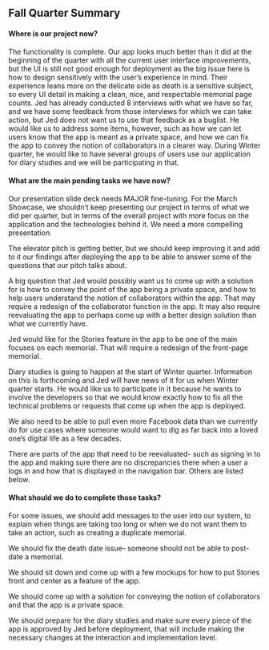## Fall Quarter Summary


#### Where is our project now?

  The functionality is complete. Our app looks much better than it did at the beginning of the quarter with all the current user interface improvements, but the UI is still not good enough for deployment as the big issue here is how to design sensitively with the user’s experience in mind. Their experience leans more on the delicate side as death is a sensitive subject, so every UI detail in making a clean, nice, and respectable memorial page counts. Jed has already conducted 8 interviews with what we have so far, and we have some feedback from those interviews for which we can take action, but Jed does not want us to use that feedback as a buglist. He would like us to address some items, however, such as how we can let users know that the app is meant as a private space, and how we can fix the app to convey the notion of collaborators in a clearer way. During Winter quarter, he would like to have several groups of users use our application for diary studies and we will be participating in that. 


#### What are the main pending tasks we have now?

  Our presentation slide deck needs MAJOR fine-tuning. For the March Showcase, we shouldn’t keep presenting our project in terms of what we did per quarter, but in terms of the overall project with more focus on the application and the technologies behind it. We need a more compelling presentation.

  The elevator pitch is getting better, but we should keep improving it and add to it our findings after deploying the app to be able to answer some of the questions that our pitch talks about.

  A big question that Jed would possibly want us to come up with a solution for is how to convey the point of the app being a private space, and how to help users understand the notion of collaborators within the app. That may require a redesign of the collaborator function in the app. It may also require reevaluating the app to perhaps come up with a better design solution than what we currently have.

  Jed would like for the Stories feature in the app to be one of the main focuses on each memorial. That will require a redesign of the front-page memorial. 

  Diary studies is going to happen at the start of Winter quarter. Information on this is forthcoming and Jed will have news of it for us when Winter quarter starts. He would like us to participate in it because he wants to involve the developers so that we would know exactly how to fix all the technical problems or requests that come up when the app is deployed. 
  
We also need to be able to pull even more Facebook data than we currently do for use cases where someone would want to dig as far back into a loved one’s digital life as a few decades. 

There are parts of the app that need to be reevaluated- such as signing in to the app and making sure there are no discrepancies there when a user a logs in and how that is displayed in the navigation bar. Others are listed below.

#### What should we do to complete those tasks?

For some issues, we should add messages to the user into our system, to explain when things are taking too long or when we do not want them to take an action, such as creating a duplicate memorial. 

We should fix the death date issue- someone should not be able to post-date a memorial. 

We should sit down and come up with a few mockups for how to put Stories front and center as a feature of the app. 

We should come up with a solution for conveying the notion of collaborators and that the app is a private space. 

We should prepare for the diary studies and make sure every piece of the app is approved by Jed before deployment, that will include making the necessary changes at the interaction and implementation level. 
